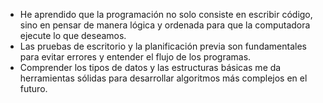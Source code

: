 - He aprendido que la programación no solo consiste en escribir código, sino en pensar de manera lógica y ordenada para que la computadora ejecute lo que deseamos.  
- Las pruebas de escritorio y la planificación previa son fundamentales para evitar errores y entender el flujo de los programas.  
- Comprender los tipos de datos y las estructuras básicas me da herramientas sólidas para desarrollar algoritmos más complejos en el futuro.  
  
